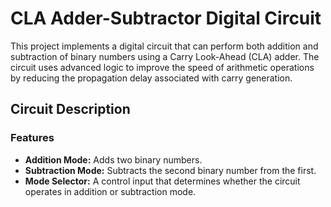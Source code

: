 # CLA Adder-Subtractor Digital Circuit

This project implements a digital circuit that can perform both addition and subtraction of binary numbers using a Carry Look-Ahead (CLA) adder. The circuit uses advanced logic to improve the speed of arithmetic operations by reducing the propagation delay associated with carry generation.

## Circuit Description

### Features
- **Addition Mode:** Adds two binary numbers.
- **Subtraction Mode:** Subtracts the second binary number from the first.
- **Mode Selector:** A control input that determines whether the circuit operates in addition or subtraction mode.
